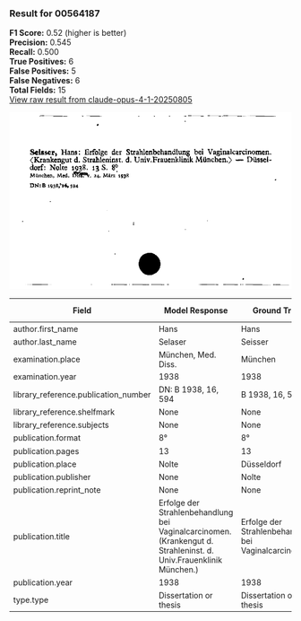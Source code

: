 ### Result for 00564187
**F1 Score:** 0.52 (higher is better)<br>**Precision:** 0.545<br>**Recall:** 0.500<br>**True Positives:** 6<br>**False Positives:** 5<br>**False Negatives:** 6<br>**Total Fields:** 15<br>[View raw result from claude-opus-4-1-20250805](https://github.com/RISE-UNIBAS/humanities_data_benchmark/blob/main/results/2025-09-02/T0146/request_T0146_00564187.json)

<img src="https://github.com/RISE-UNIBAS/humanities_data_benchmark/blob/main/benchmarks/zettelkatalog/images/00564187.jpg?raw=true" alt="00564187" width="600px">

| Field | Model Response | Ground Truth | Fuzzy Score | Match |
|-------|----------------|--------------|-------------|-------|
| author.first_name | Hans | Hans | 1.000 | ✅ |
| author.last_name | Selaser | Seisser | 0.714 | ❌ |
| examination.place | München, Med. Diss. | München | 0.538 | ❌ |
| examination.year | 1938 | 1938 | 1.000 | ✅ |
| library_reference.publication_number | DN: B 1938, 16, 594 | B 1938, 16, 594 | 0.882 | ❌ |
| library_reference.shelfmark | None | None | 1.000 | ✅ |
| library_reference.subjects | None | None | 1.000 | ✅ |
| publication.format | 8° | 8° | 1.000 | ✅ |
| publication.pages | 13 | 13 | 1.000 | ✅ |
| publication.place | Nolte | Düsseldorf | 0.133 | ❌ |
| publication.publisher | None | Nolte | 0.000 | ❌ |
| publication.reprint_note | None | None | 1.000 | ✅ |
| publication.title | Erfolge der Strahlenbehandlung bei Vaginalcarcinomen. (Krankengut d. Strahleninst. d. Univ.Frauenklinik München.) | Erfolge der Strahlenbehandlung bei Vaginalcarcinomen | 0.630 | ❌ |
| publication.year | 1938 | 1938 | 1.000 | ✅ |
| type.type | Dissertation or thesis | Dissertation or thesis | 1.000 | ✅ |

